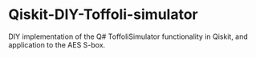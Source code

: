 # Qiskit-DIY-Toffoli-simulator
DIY implementation of the Q# ToffoliSimulator functionality in Qiskit, and application to the AES S-box.
